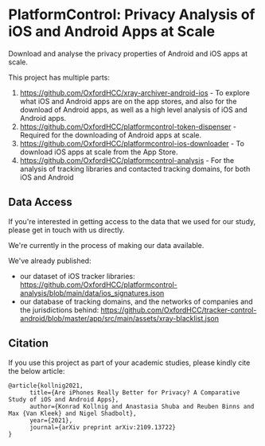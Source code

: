 # PlatformControl: Privacy Analysis of iOS and Android Apps at Scale
Download and analyse the privacy properties of Android and iOS apps at scale.

This project has multiple parts:

1. <https://github.com/OxfordHCC/xray-archiver-android-ios> - To explore what iOS and Android apps are on the app stores, and also for the download of Android apps, as well as a high level analysis of iOS and Android apps.
2. <https://github.com/OxfordHCC/platformcontrol-token-dispenser> - Required for the downloading of Android apps at scale.
3. <https://github.com/OxfordHCC/platformcontrol-ios-downloader> - To download iOS apps at scale from the App Store.
4. <https://github.com/OxfordHCC/platformcontrol-analysis> - For the analysis of tracking libraries and contacted tracking domains, for both iOS and Android

## Data Access

If you're interested in getting access to the data that we used for our study, please get in touch with us directly.

We're currently in the process of making our data available.

We've already published:
- our dataset of iOS tracker libraries: <https://github.com/OxfordHCC/platformcontrol-analysis/blob/main/data/ios_signatures.json>
- our database of tracking domains, and the networks of companies and the jurisdictions behind: https://github.com/OxfordHCC/tracker-control-android/blob/master/app/src/main/assets/xray-blacklist.json

## Citation

If you use this project as part of your academic studies, please kindly cite the below article:

```
@article{kollnig2021,
      title={Are iPhones Really Better for Privacy? A Comparative Study of iOS and Android Apps}, 
      author={Konrad Kollnig and Anastasia Shuba and Reuben Binns and Max {Van Kleek} and Nigel Shadbolt},
      year={2021},
      journal={arXiv preprint arXiv:2109.13722}
}
```
